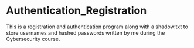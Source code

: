 # Authentication_Registration

This is a registration and authentication program along with a shadow.txt to store usernames and hashed passwords written by me during the Cybersecurity course. 
